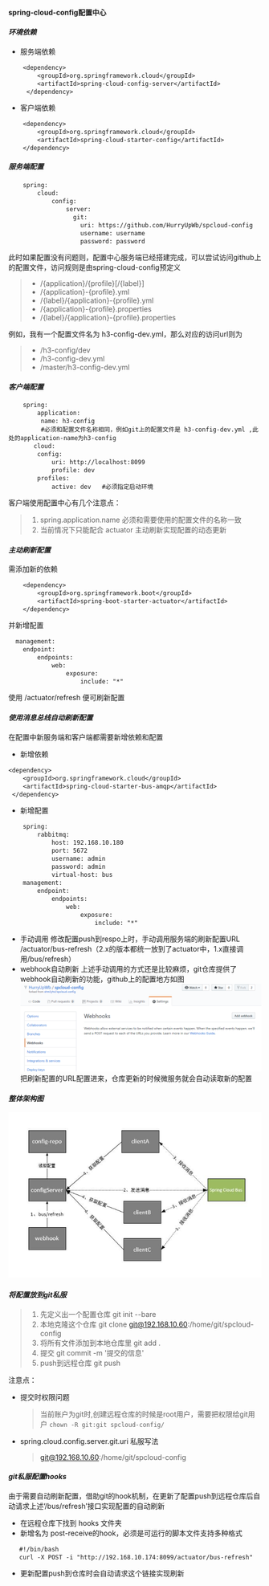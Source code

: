 #### spring-cloud-config配置中心

#### *环境依赖*

* 服务端依赖
 
```
    <dependency>    
        <groupId>org.springframework.cloud</groupId>
        <artifactId>spring-cloud-config-server</artifactId>
     </dependency>
```
* 客户端依赖
```
    <dependency>
        <groupId>org.springframework.cloud</groupId>
        <artifactId>spring-cloud-starter-config</artifactId>
    </dependency>
```
#### *服务端配置*
```
    spring:
        cloud:
            config:
                server: 
                  git:
                    uri: https://github.com/HurryUpWb/spcloud-config
                    username: username 
                    password: password
```
此时如果配置没有问题则，配置中心服务端已经搭建完成，可以尝试访问github上的配置文件，访问规则是由spring-cloud-config预定义
> * /{application}/{profile}[/{label}]
> * /{application}-{profile}.yml
> * /{label}/{application}-{profile}.yml
> * /{application}-{profile}.properties
> * /{label}/{application}-{profile}.properties

例如，我有一个配置文件名为 h3-config-dev.yml，那么对应的访问url则为
> * /h3-config/dev
> * /h3-config-dev.yml
> * /master/h3-config-dev.yml


#### *客户端配置*
```
    spring:
        application:
         name: h3-config 
         #必须和配置文件名称相同，例如git上的配置文件是 h3-config-dev.yml ,此处的application-name为h3-config
       cloud:
        config:
            uri: http://localhost:8099
            profile: dev
        profiles:
            active: dev   #必须指定启动环境
```
客户端使用配置中心有几个注意点：
>1. spring.application.name 必须和需要使用的配置文件的名称一致
>2. 当前情况下只能配合 actuator 主动刷新实现配置的动态更新

#### *主动刷新配置*
需添加新的依赖
```
    <dependency>
        <groupId>org.springframework.boot</groupId>    
        <artifactId>spring-boot-starter-actuator</artifactId>
    </dependency>
```
并新增配置
```
  management:
    endpoint:
        endpoints:
            web:
                exposure:
                    include: "*"
```
使用  /actuator/refresh 便可刷新配置

#### *使用消息总线自动刷新配置*
在配置中新服务端和客户端都需要新增依赖和配置
- 新增依赖
```
<dependency>
    <groupId>org.springframework.cloud</groupId>
    <artifactId>spring-cloud-starter-bus-amqp</artifactId>
 </dependency>
```
- 新增配置
```
    spring:
        rabbitmq:
            host: 192.168.10.180
            port: 5672
            username: admin
            password: admin
            virtual-host: bus
    management:  
        endpoint:
            endpoints:
                web:
                    exposure:
                        include: "*"
```
- 手动调用
修改配置push到respo上时，手动调用服务端的刷新配置URL
 /actuator/bus-refresh（2.x的版本都统一放到了actuator中，1.x直接调用/bus/refresh）
- webhook自动刷新
上述手动调用的方式还是比较麻烦，git仓库提供了webhook自动刷新的功能，github上的配置地方如图
![imgage](https://github.com/HurryUpWb/spcloud-config/blob/master/hook-setiing.png)
把刷新配置的URL配置进来，仓库更新的时候微服务就会自动读取新的配置

#### *整体架构图*
![imgage](https://github.com/HurryUpWb/spcloud-config/blob/master/configbus.jpg)


#### *将配置放到git私服*

>1. 先定义出一个配置仓库
     git init --bare
>2. 本地克隆这个仓库
     git clone git@192.168.10.60:/home/git/spcloud-config
>3. 将所有文件添加到本地仓库里
     git add .
>4. 提交
     git commit -m '提交的信息' 
>5. push到远程仓库
     git push

注意点：
* 提交时权限问题
  >当前账户为git时,创建远程仓库的时候是root用户，需要把权限给git用户
    ```chown -R git:git spcloud-config/```


* spring.cloud.config.server.git.uri 私服写法
    >git@192.168.10.60:/home/git/spcloud-config


#### *git私服配置hooks*
由于需要自动刷新配置，借助git的hook机制，在更新了配置push到远程仓库后自动请求上述‘/bus/refresh’接口实现配置的自动刷新

* 在远程仓库下找到 hooks 文件夹
* 新增名为 post-receive的hook，必须是可运行的脚本文件支持多种格式
 ```  
    #!/bin/bash
    curl -X POST -i "http://192.168.10.174:8099/actuator/bus-refresh"
 ```
 * 更新配置push到仓库时会自动请求这个链接实现刷新
